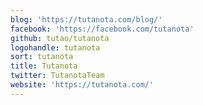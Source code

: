 ```yaml
---
blog: 'https://tutanota.com/blog/'
facebook: 'https://facebook.com/tutanota'
github: tutao/tutanota
logohandle: tutanota
sort: tutanota
title: Tutanota
twitter: TutanotaTeam
website: 'https://tutanota.com/'
---
```

